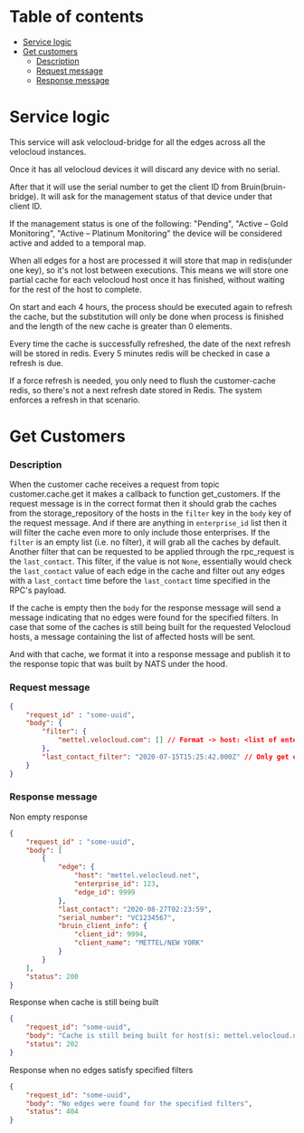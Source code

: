# Table of contents
  - [Service logic](#service-logic)
  - [Get customers](#get-customers)
      * [Description](#description)
      * [Request message](#request-message)
      * [Response message](#response-message)
# Service logic
This service will ask velocloud-bridge for all the edges across all the velocloud instances.

Once it has all velocloud devices it will discard any device with no serial.

After that it will use the serial number to get the client ID from Bruin(bruin-bridge). 
It will ask for the management status of that device under that client ID.

If the management status is one of the following: 
"Pending", "Active – Gold Monitoring", "Active – Platinum Monitoring"
the device will be considered active and added to a temporal map.

When all edges for a host are processed it will store that map in redis(under one key), so it's not lost between executions.
This means we will store one partial cache for each velocloud host once it has finished, without waiting for the rest of the host to complete.

On start and each 4 hours, the process should be executed again to refresh the cache, but the substitution will only be 
done when process is finished and the length of the new cache is greater than 0 elements.

Every time the cache is successfully refreshed, the date of the next refresh will be stored in redis. Every 5
minutes redis will be checked in case a refresh is due.

If a force refresh is needed, you only need to flush the customer-cache redis, so there's not a next refresh
date stored in Redis. The system enforces a refresh in that scenario.

# Get Customers
### Description
When the customer cache receives a request from topic customer.cache.get it makes a callback to function get_customers.
If the request message is in the correct format then it should grab the caches from the storage_repository of the hosts in the `filter` key in the `body` key of the request message. And if there are anything in `enterprise_id` list then it will filter the cache even more to only include those enterprises. If the `filter` is an empty list (i.e. no filter), it will grab all the caches by default.
Another filter that can be requested to be applied through the rpc_request is the `last_contact`. This filter, if the value is not `None`, essentially would check the `last_contact` value of each edge in the cache and filter out any edges with a `last_contact` time before the `last_contact` time specified in the RPC's payload.

If the cache is empty then the `body` for the response message will send a message indicating that no edges were found for
the specified filters. In case that some of the caches is still being built for the requested Velocloud hosts, a message containing the
list of affected hosts will be sent.

And with that cache, we format it into a response message and publish it to the response topic that 
was built by NATS under the hood.

### Request message
```json
{
    "request_id" : "some-uuid", 
    "body": {
        "filter": {
            "mettel.velocloud.com": [] // Format -> host: <list of enterprise_ids>
        },
        "last_contact_filter": "2020-07-15T15:25:42.000Z" // Only get edges that were last contacted after this time
    }
}
```
### Response message
Non empty response
```json
{
    "request_id" : "some-uuid", 
    "body": [
        {
            "edge": {
                "host": "mettel.velocloud.net",
                "enterprise_id": 123,
                "edge_id": 9999
            },
            "last_contact": "2020-08-27T02:23:59",
            "serial_number": "VC1234567",
            "bruin_client_info": {
                "client_id": 9994,
                "client_name": "METTEL/NEW YORK"
            }
        }
    ],
    "status": 200
}
```

Response when cache is still being built
```json
{
    "request_id": "some-uuid",
    "body": "Cache is still being built for host(s): mettel.velocloud.net",
    "status": 202
}
```

Response when no edges satisfy specified filters
```json
{
    "request_id": "some-uuid",
    "body": "No edges were found for the specified filters",
    "status": 404
}
```

